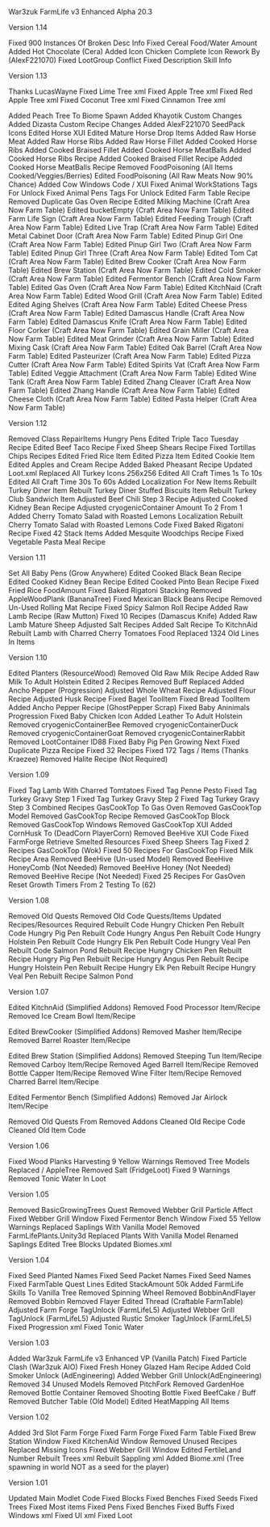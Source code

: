 War3zuk FarmLife v3 Enhanced Alpha 20.3

Version 1.14

Fixed 900 Instances Of Broken Desc Info
Fixed Cereal Food/Water Amount
Added Hot Chocolate (Cera)
Added Icon Chicken
Complete Icon Rework By (AlexF221070)
Fixed LootGroup Conflict
Fixed Description Skill Info

Version 1.13

Thanks LucasWayne
Fixed Lime Tree xml
Fixed Apple Tree xml
Fixed Red Apple Tree xml
Fixed Coconut Tree xml
Fixed Cinnamon Tree xml

Added Peach Tree To Biome Spawn
Added Khayotik Custom Changes
Added Dizasta Custom Recipe Changes
Added AlexF221070 SeedPack Icons
Edited Horse XUI
Edited Mature Horse Drop Items
Added Raw Horse Meat
Added Raw Horse Ribs
Added Raw Horse Fillet
Added Cooked Horse Ribs
Added Cooked Braised Fillet
Added Cooked Horse MeatBalls
Added Cooked Horse Ribs Recipe
Added Cooked Braised Fillet Recipe
Added Cooked Horse MeatBalls Recipe
Removed FoodPoisoning (All Items Cooked/Veggies/Berries)
Edited FoodPoisoning (All Raw Meats Now 90% Chance)
Added Cow Windows Code / XUI
Fixed Animal WorkStations Tags For Unlock
Fixed Animal Pens Tags For Unlock
Edited Farm Table Recipe
Removed Duplicate Gas Oven Recipe
Edited Milking Machine (Craft Area Now Farm Table)
Edited bucketEmpty (Craft Area Now Farm Table)
Edited Farm Life Sign (Craft Area Now Farm Table)
Edited Feeding Trough (Craft Area Now Farm Table)
Edited Live Trap (Craft Area Now Farm Table)
Edited Metal Cabinet Door (Craft Area Now Farm Table)
Edited Pinup Girl One (Craft Area Now Farm Table)
Edited Pinup Girl Two (Craft Area Now Farm Table)
Edited Pinup Girl Three (Craft Area Now Farm Table)
Edited Tom Cat (Craft Area Now Farm Table)
Edited Brew Cooker (Craft Area Now Farm Table)
Edited Brew Station (Craft Area Now Farm Table)
Edited Cold Smoker (Craft Area Now Farm Table)
Edited Fermentor Bench (Craft Area Now Farm Table)
Edited Gas Oven (Craft Area Now Farm Table)
Edited KitchNaid (Craft Area Now Farm Table)
Edited Wood Grill (Craft Area Now Farm Table)
Edited Edited Aging Shelves (Craft Area Now Farm Table)
Edited Cheese Press (Craft Area Now Farm Table)
Edited Damascus Handle (Craft Area Now Farm Table)
Edited Damascus Knife (Craft Area Now Farm Table)
Edited Floor Corker (Craft Area Now Farm Table)
Edited Grain Miller (Craft Area Now Farm Table)
Edited Meat Grinder (Craft Area Now Farm Table)
Edited Mixing Cask (Craft Area Now Farm Table)
Edited Oak Barrel (Craft Area Now Farm Table)
Edited Pasteurizer (Craft Area Now Farm Table)
Edited Pizza Cutter (Craft Area Now Farm Table)
Edited Spirits Vat (Craft Area Now Farm Table)
Edited Veggie Attachment (Craft Area Now Farm Table)
Edited Wine Tank (Craft Area Now Farm Table)
Edited Zhang Cleaver (Craft Area Now Farm Table)
Edited Zhang Handle (Craft Area Now Farm Table)
Edited Cheese Cloth (Craft Area Now Farm Table)
Edited Pasta Helper (Craft Area Now Farm Table)

Version 1.12

Removed Class RepairItems Hungry Pens
Edited Triple Taco Tuesday Recipe
Edited Beef Taco Recipe
Fixed Sheep Shears Recipe
Fixed Tortillas Chips Recipes
Edited Fried Rice Item
Edited Pizza Item
Edited Cookie Item
Edited Apples and Cream Recipe
Added Baked Pheasant Recipe
Updated Loot.xml
Replaced All Turkey Icons 256x256
Edited All Craft Times 1s To 10s
Edited All Craft Time 30s To 60s
Added Localization For New Items
Rebuilt Turkey Diner Item
Rebuilt Turkey Diner Stuffed Biscuits Item
Rebuilt Turkey Club Sandwich Item
Adjusted Beef Chili Step 3 Recipe
Adjusted Cooked Kidney Bean Recipe
Adjusted cryogenicContainer Amount To 2 From 1
Added Cherry Tomato Salad with Roasted Lemons Localization
Rebuilt Cherry Tomato Salad with Roasted Lemons Code
Fixed Baked Rigatoni Recipe
Fixed 42 Stack Items
Added Mesquite Woodchips Recipe
Fixed Vegetable Pasta Meal Recipe

Version 1.11

Set All Baby Pens (Grow Anywhere)
Edited Cooked Black Bean Recipe
Edited Cooked Kidney Bean Recipe
Edited Cooked Pinto Bean Recipe
Fixed Fried Rice FoodAmount
Fixed Baked Rigatoni Stacking
Removed AppleWoodPlank (BananaTree)
Fixed Mexican Black Beans Recipe
Removed Un-Used Rolling Mat Recipe
Fixed Spicy Salmon Roll Recipe
Added Raw Lamb Recipe (Raw Mutton)
Fixed 10 Recipes (Damascus Knife)
Added Raw Lamb Mature Sheep
Adjusted Salt Recipes
Added Salt Recipe To KitchnAid
Rebuilt Lamb with Charred Cherry Tomatoes Food
Replaced 1324 Old Lines In Items

Version 1.10

Edited Planters (ResourceWood)
Removed Old Raw Milk Recipe
Added Raw Milk To Adult Holstein
Edited 2 Recipes Removed Buff Replaced
Added Ancho Pepper (Progression)
Adjusted Whole Wheat Recipe
Adjusted Flour Recipe
Adjusted Husk Recipe
Fixed Bagel ToolItem
Fixed Bread ToolItem
Added Ancho Pepper Recipe (GhostPepper Scrap)
Fixed Baby Aninimals Progression
Fixed Baby Chicken Icon
Added Leather To Adult Holstein
Removed cryogenicContainerBee
Removed cryogenicContainerDuck
Removed cryogenicContainerGoat
Removed cryogenicContainerRabbit
Removed LootContainer ID88
Fixed Baby Pig Pen Growing Next
Fixed Duplicate Pizza Recipe
Fixed 32 Recipes
Fixed 172 Tags / Items (Thanks Kraezee)
Removed Halite Recipe (Not Required)

Version 1.09

Fixed Tag Lamb With Charred Tomtatoes
Fixed Tag Penne Pesto
Fixed Tag Turkey Gravy Step 1
Fixed Tag Turkey Gravy Step 2
Fixed Tag Turkey Gravy Step 3
Combined Recipes GasCookTop To Gas Oven
Removed GasCookTop Model
Removed GasCookTop Recipe
Removed GasCookTop Block
Removed GasCookTop Windows
Removed GasCookTop XUI
Added CornHusk To (DeadCorn PlayerCorn)
Removed BeeHive XUI Code
Fixed FarmForge Retrieve Smelted Resources
Fixed Sheep Sheers Tag
Fixed 2 Recipes GasCookTop (Wok)
Fixed 50 Recipes For GasCookTop
Fixed Milk Recipe Area
Removed BeeHive (Un-used Model)
Removed BeeHive HoneyComb (Not Needed)
Removed BeeHive Honey (Not Needed)
Removed BeeHive Recipe (Not Needed)
Fixed 25 Recipes For GasOven
Reset Growth Timers From 2 Testing To (62)

Version 1.08

Removed Old Quests
Removed Old Code Quests/Items
Updated Recipes/Resources Required
Rebuilt Code Hungry Chicken Pen
Rebuilt Code Hungry Pig Pen
Rebuilt Code Hungry Angus Pen
Rebuilt Code Hungry Holstein Pen
Rebuilt Code Hungry Elk Pen
Rebuilt Code Hungry Veal Pen
Rebuilt Code Salmon Pond
Rebuilt Recipe Hungry Chicken Pen
Rebuilt Recipe Hungry Pig Pen
Rebuilt Recipe Hungry Angus Pen
Rebuilt Recipe Hungry Holstein Pen
Rebuilt Recipe Hungry Elk Pen
Rebuilt Recipe Hungry Veal Pen
Rebuilt Recipe Salmon Pond

Version 1.07

Edited KitchnAid (Simplified Addons)
Removed Food Processor Item/Recipe
Removed Ice Cream Bowl Item/Recipe

Edited BrewCooker (Simplified Addons)
Removed Masher Item/Recipe
Removed Barrel Roaster Item/Recipe

Edited Brew Station (Simplified Addons)
Removed Steeping Tun Item/Recipe
Removed Carboy Item/Recipe
Removed Aged Barrell Item/Recipe
Removed Bottle Capper Item/Recipe
Removed Wine Filter Item/Recipe
Removed Charred Barrel Item/Recipe

Edited Fermentor Bench (Simplified Addons)
Removed Jar Airlock Item/Recipe

Removed Old Quests From Removed Addons
Cleaned Old Recipe Code
Cleaned Old Item Code

Version 1.06

Fixed Wood Planks Harvesting
9 Yellow Warnings Removed
Tree Models Replaced / AppleTree
Removed Salt (FridgeLoot)
Fixed 9 Warnings
Removed Tonic Water In Loot

Version 1.05

Removed BasicGrowingTrees Quest
Removed Webber Grill Particle Affect
Fixed Webber Grill Window
Fixed Fermentor Bench Window
Fixed 55 Yellow Warnings
Replaced Saplings With Vanilla Model
Removed FarmLifePlants.Unity3d
Replaced Plants With Vanilla Model
Renamed Saplings
Edited Tree Blocks
Updated Biomes.xml

Version 1.04

Fixed Seed Planted Names
Fixed Seed Packet Names
Fixed Seed Names
Fixed FarmTable Quest Lines
Edited StackAmount 50k
Added FarmLife Skills To Vanilla Tree
Removed Spinning Wheel
Removed BobbinAndFlayer
Removed Bobbin
Removed Flayer
Edited Thread (Craftable FarmTable)
Adjusted Farm Forge TagUnlock (FarmLifeL5)
Adjusted Webber Grill TagUnlock (FarmLifeL5)
Adjusted Rustic Smoker TagUnlock (FarmLifeL5)
Fixed Progression xml
Fixed Tonic Water

Version 1.03

Added War3zuk FarmLife v3 Enhanced VP (Vanilla Patch)
Fixed Particle Clash (War3zuk AIO)
Fixed Fresh Honey Glazed Ham Recipe
Added Cold Smoker Unlock (AdEngineering)
Added Webber Grill Unlock(AdEngineering)
Removed 34 Unused Models
Removed PitchFork
Removed GardenHoe
Removed Bottle Container
Removed Shooting Bottle
Fixed BeefCake / Buff
Removed Butcher Table (Old Model)
Edited HeatMapping All Items

Version 1.02

Added 3rd Slot Farm Forge
Fixed Farm Forge
Fixed Farm Table
Fixed Brew Station Window
Fixed KitchenAid Window
Removed Unused Recipes
Replaced Missing Icons
Fixed Webber Grill Window
Edited FertileLand Number
Rebuilt Trees xml
Rebuilt Sappling xml
Added Biome.xml (Tree spawning in world NOT as a seed for the player)

Version 1.01

Updated Main Modlet Code
Fixed Blocks
Fixed Benches
Fixed Seeds
Fixed Trees
Fixed Most items
Fixed Pens
Fixed Benches
Fixed Buffs
Fixed Windows xml
Fixed UI xml
Fixed Loot